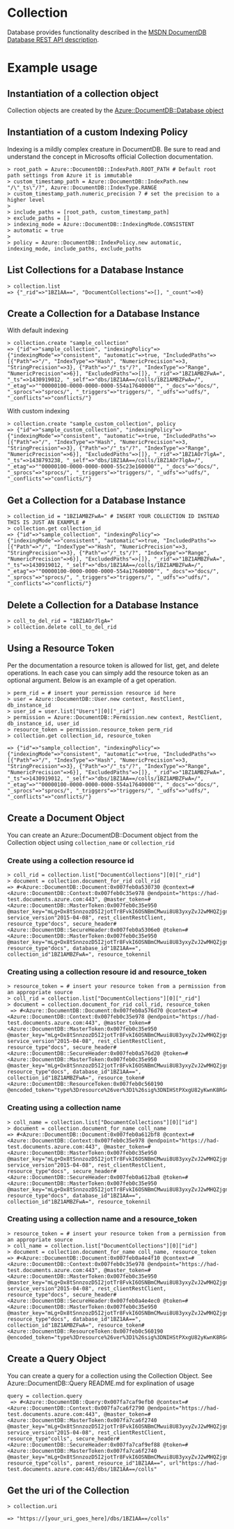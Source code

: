 # Collection

Database provides functionality described in the [MSDN DocumentDB Database REST API description](https://msdn.microsoft.com/en-us/library/azure/dn782194.aspx).

# Example usage

## Instantiation of a collection object

Collection objects are created by the [Azure::DocumentDB::Database object](/lib/database)

## Instantiation of a custom Indexing Policy

Indexing is a mildly complex creature in DocumentDB.  Be sure to read and understand the concept in Microsofts official Collection documentation.

```
> root_path = Azure::DocumentDB::IndexPath.ROOT_PATH # Default root path settings from Azure it is immutable
> custom_timestamp_path = Azure::DocumentDB::IndexPath.new "/\"_ts\"/?", Azure::DocumentDB::IndexType.RANGE
> custom_timestamp_path.numeric_precision 7 # set the precision to a higher level
>
> include_paths = [root_path, custom_timestamp_path]
> exclude_paths = []
> indexing_mode = Azure::DocumentDB::IndexingMode.CONSISTENT
> automatic = true
>
> policy = Azure::DocumentDB::IndexPolicy.new automatic, indexing_mode, include_paths, exclude_paths

```

## List Collections for a Database Instance
```
> collection.list
=> {"_rid"=>"1BZ1AA==", "DocumentCollections"=>[], "_count"=>0}
```

## Create a Collection for a Database Instance

With default indexing
```
> collection.create "sample_collection"
=> {"id"=>"sample_collection", "indexingPolicy"=>{"indexingMode"=>"consistent", "automatic"=>true, "IncludedPaths"=>[{"Path"=>"/", "IndexType"=>"Hash", "NumericPrecision"=>3, "StringPrecision"=>3}, {"Path"=>"/"_ts"/?", "IndexType"=>"Range", "NumericPrecision"=>6}], "ExcludedPaths"=>[]}, "_rid"=>"1BZ1AMBZFwA=", "_ts"=>1430919012, "_self"=>"dbs/1BZ1AA==/colls/1BZ1AMBZFwA=/", "_etag"=>""00000100-0000-0000-0000-554a17640000"", "_docs"=>"docs/", "_sprocs"=>"sprocs/", "_triggers"=>"triggers/", "_udfs"=>"udfs/", "_conflicts"=>"conflicts/"}
```

With custom indexing
```
> collection.create "sample_custom_collection", policy
=> {"id"=>"sample_custom_collection", "indexingPolicy"=>{"indexingMode"=>"consistent", "automatic"=>true, "IncludedPaths"=>[{"Path"=>"/", "IndexType"=>"Hash", "NumericPrecision"=>3, "StringPrecision"=>3}, {"Path"=>"/"_ts"/?", "IndexType"=>"Range", "NumericPrecision"=>6}], "ExcludedPaths"=>[]}, "_rid"=>"1BZ1AOr7lgA=", "_ts"=>1438793238, "_self"=>"dbs/1BZ1AA==/colls/1BZ1AOr7lgA=/", "_etag"=>""00000100-0000-0000-0000-55c23e160000"", "_docs"=>"docs/", "_sprocs"=>"sprocs/", "_triggers"=>"triggers/", "_udfs"=>"udfs/", "_conflicts"=>"conflicts/"}
```

## Get a Collection for a Database Instance
```
> collection_id = "1BZ1AMBZFwA=" # INSERT YOUR COLLECTION ID INSTEAD THIS IS JUST AN EXAMPLE #
> collection.get collection_id
=> {"id"=>"sample_collection", "indexingPolicy"=>{"indexingMode"=>"consistent", "automatic"=>true, "IncludedPaths"=>[{"Path"=>"/", "IndexType"=>"Hash", "NumericPrecision"=>3, "StringPrecision"=>3}, {"Path"=>"/"_ts"/?", "IndexType"=>"Range", "NumericPrecision"=>6}], "ExcludedPaths"=>[]}, "_rid"=>"1BZ1AMBZFwA=", "_ts"=>1430919012, "_self"=>"dbs/1BZ1AA==/colls/1BZ1AMBZFwA=/", "_etag"=>""00000100-0000-0000-0000-554a17640000"", "_docs"=>"docs/", "_sprocs"=>"sprocs/", "_triggers"=>"triggers/", "_udfs"=>"udfs/", "_conflicts"=>"conflicts/"}
```

## Delete a Collection for a Database Instance
```
> coll_to_del_rid = "1BZ1AOr7lgA="
> collection.delete coll_to_del_rid
```

## Using a Resource Token

Per the documentation a resource token is allowed for list, get, and delete operations.  In each case you can simply add the resource token as an optional argument.  Below is an example of a get operation.

```
> perm_rid = # insert your permission resource id here
> user = Azure::DocumentDB::User.new context, RestClient, db_instance_id
> user_id = user.list["Users"][0]["_rid"]
> permission = Azure::DocumentDB::Permission.new context, RestClient, db_instance_id, user_id
> resource_token = permission.resource_token perm_rid
> collection.get collection_id, resource_token

=> {"id"=>"sample_collection", "indexingPolicy"=>{"indexingMode"=>"consistent", "automatic"=>true, "IncludedPaths"=>[{"Path"=>"/", "IndexType"=>"Hash", "NumericPrecision"=>3, "StringPrecision"=>3}, {"Path"=>"/"_ts"/?", "IndexType"=>"Range", "NumericPrecision"=>6}], "ExcludedPaths"=>[]}, "_rid"=>"1BZ1AMBZFwA=", "_ts"=>1430919012, "_self"=>"dbs/1BZ1AA==/colls/1BZ1AMBZFwA=/", "_etag"=>""00000100-0000-0000-0000-554a17640000"", "_docs"=>"docs/", "_sprocs"=>"sprocs/", "_triggers"=>"triggers/", "_udfs"=>"udfs/", "_conflicts"=>"conflicts/"}
```

## Create a Document Object

You can create an Azure::DocumentDB::Document object from the Collection object using `collection_name` or `collection_rid`

### Create using a collection resource id
```
> coll_rid = collection.list["DocumentCollections"][0]["_rid"]
> document = collection.document_for_rid coll_rid
=> #<Azure::DocumentDB::Document:0x007feb0a530730 @context=#<Azure::DocumentDB::Context:0x007feb0c35e978 @endpoint="https://had-test.documents.azure.com:443", @master_token=#<Azure::DocumentDB::MasterToken:0x007feb0c35e950 @master_key="mLg+Dx8tSnnzozD5I2jotTr8FvkI6OSNBmCMwui8U83yxyZvJ2wMHQZjgnvvAfBW7HYJf3xlm/IRjAdRDcWfHw==">, service_version"2015-04-08", rest_clientRestClient, resource_type"docs", secure_header#<Azure::DocumentDB::SecureHeader:0x007feb0a5306e0 @token=#<Azure::DocumentDB::MasterToken:0x007feb0c35e950 @master_key="mLg+Dx8tSnnzozD5I2jotTr8FvkI6OSNBmCMwui8U83yxyZvJ2wMHQZjgnvvAfBW7HYJf3xlm/IRjAdRDcWfHw==">, resource_type"docs", database_id"1BZ1AA==", collection_id"1BZ1AMBZFwA=", resource_tokennil
```
### Creating using a collection resoure id and resource_token
```
> resource_token = # insert your resource token from a permission from an appropriate source
> coll_rid = collection.list["DocumentCollections"][0]["_rid"]
> document = collection.document_for_rid coll_rid, resource_token
 => #<Azure::DocumentDB::Document:0x007feb0a576d70 @context=#<Azure::DocumentDB::Context:0x007feb0c35e978 @endpoint="https://had-test.documents.azure.com:443", @master_token=#<Azure::DocumentDB::MasterToken:0x007feb0c35e950 @master_key="mLg+Dx8tSnnzozD5I2jotTr8FvkI6OSNBmCMwui8U83yxyZvJ2wMHQZjgnvvAfBW7HYJf3xlm/IRjAdRDcWfHw==">, service_version"2015-04-08", rest_clientRestClient, resource_type"docs", secure_header#<Azure::DocumentDB::SecureHeader:0x007feb0a576d20 @token=#<Azure::DocumentDB::MasterToken:0x007feb0c35e950 @master_key="mLg+Dx8tSnnzozD5I2jotTr8FvkI6OSNBmCMwui8U83yxyZvJ2wMHQZjgnvvAfBW7HYJf3xlm/IRjAdRDcWfHw==">, resource_type"docs", database_id"1BZ1AA==", collection_id"1BZ1AMBZFwA=", resource_token#<Azure::DocumentDB::ResourceToken:0x007feb0c560190 @encoded_token="type%3Dresource%26ver%3D1%26sig%3DNIHStPXxgU82yKwnK8RG4A%3D%3D%3BNQ90Jwqp7Q6ejur2Sh4ZnpdB4eNRGgohQYo9zazSQgDtRieGX9e1E7VWvYSIPY9lpYtv8t2EwD1LYXGl5R1K6TBymbqwHrwwWBlH0HEDsEEHZ3mF6%2F1tSkrVh0UjR1sGuuYSyku0cadZm1XNWnM78Fz5AjSHg1LeRNrU%2FMVvW%2BsFZAPxin1SG2Z6lrr0saWTEp2dbU8vv0mLKLvZn61pkbXRWOJHej0fx%2FY1dKe0lIE%3D%3B">
```

### Creating using a collection name
```
> coll_name = collection.list["DocumentCollections"][0]["id"]
> document = collection.document_for_name coll_name
=> #<Azure::DocumentDB::Document:0x007feb0a612bf8 @context=#<Azure::DocumentDB::Context:0x007feb0c35e978 @endpoint="https://had-test.documents.azure.com:443", @master_token=#<Azure::DocumentDB::MasterToken:0x007feb0c35e950 @master_key="mLg+Dx8tSnnzozD5I2jotTr8FvkI6OSNBmCMwui8U83yxyZvJ2wMHQZjgnvvAfBW7HYJf3xlm/IRjAdRDcWfHw==">, service_version"2015-04-08", rest_clientRestClient, resource_type"docs", secure_header#<Azure::DocumentDB::SecureHeader:0x007feb0a612ba8 @token=#<Azure::DocumentDB::MasterToken:0x007feb0c35e950 @master_key="mLg+Dx8tSnnzozD5I2jotTr8FvkI6OSNBmCMwui8U83yxyZvJ2wMHQZjgnvvAfBW7HYJf3xlm/IRjAdRDcWfHw==">, resource_type"docs", database_id"1BZ1AA==", collection_id"1BZ1AMBZFwA=", resource_tokennil
```
### Creating using a collection name and a resource_token
```
> resource_token = # insert your resource token from a permission from an appropriate source
> coll_name = collection.list["DocumentCollections"][0]["id"]
> document = collection.document_for_name coll_name, resource_token
=> #<Azure::DocumentDB::Document:0x007feb0a4e4f10 @context=#<Azure::DocumentDB::Context:0x007feb0c35e978 @endpoint="https://had-test.documents.azure.com:443", @master_token=#<Azure::DocumentDB::MasterToken:0x007feb0c35e950 @master_key="mLg+Dx8tSnnzozD5I2jotTr8FvkI6OSNBmCMwui8U83yxyZvJ2wMHQZjgnvvAfBW7HYJf3xlm/IRjAdRDcWfHw==">, service_version"2015-04-08", rest_clientRestClient, resource_type"docs", secure_header#<Azure::DocumentDB::SecureHeader:0x007feb0a4e4ec0 @token=#<Azure::DocumentDB::MasterToken:0x007feb0c35e950 @master_key="mLg+Dx8tSnnzozD5I2jotTr8FvkI6OSNBmCMwui8U83yxyZvJ2wMHQZjgnvvAfBW7HYJf3xlm/IRjAdRDcWfHw==">, resource_type"docs", database_id"1BZ1AA==", collection_id"1BZ1AMBZFwA=", resource_token#<Azure::DocumentDB::ResourceToken:0x007feb0c560190 @encoded_token="type%3Dresource%26ver%3D1%26sig%3DNIHStPXxgU82yKwnK8RG4A%3D%3D%3BNQ90Jwqp7Q6ejur2Sh4ZnpdB4eNRGgohQYo9zazSQgDtRieGX9e1E7VWvYSIPY9lpYtv8t2EwD1LYXGl5R1K6TBymbqwHrwwWBlH0HEDsEEHZ3mF6%2F1tSkrVh0UjR1sGuuYSyku0cadZm1XNWnM78Fz5AjSHg1LeRNrU%2FMVvW%2BsFZAPxin1SG2Z6lrr0saWTEp2dbU8vv0mLKLvZn61pkbXRWOJHej0fx%2FY1dKe0lIE%3D%3B">
```

## Create a Query Object

You can create a query for a collection using the Collection Object.  See Azure::DocumentDB::Query README.md for explination of usage

```
query = collection.query
 => #<Azure::DocumentDB::Query:0x007fa7caf9efb0 @context=#<Azure::DocumentDB::Context:0x007fa7ca6f2790 @endpoint="https://had-test.documents.azure.com:443", @master_token=#<Azure::DocumentDB::MasterToken:0x007fa7ca6f2740 @master_key="mLg+Dx8tSnnzozD5I2jotTr8FvkI6OSNBmCMwui8U83yxyZvJ2wMHQZjgnvvAfBW7HYJf3xlm/IRjAdRDcWfHw==">, service_version"2015-04-08", rest_clientRestClient, resource_type"colls", secure_header#<Azure::DocumentDB::SecureHeader:0x007fa7caf9ef88 @token=#<Azure::DocumentDB::MasterToken:0x007fa7ca6f2740 @master_key="mLg+Dx8tSnnzozD5I2jotTr8FvkI6OSNBmCMwui8U83yxyZvJ2wMHQZjgnvvAfBW7HYJf3xlm/IRjAdRDcWfHw==">, resource_type"colls", parent_resource_id"1BZ1AA==", url"https://had-test.documents.azure.com:443/dbs/1BZ1AA==/colls"
```

## Get the uri of the Collection
```
> collection.uri

=> "https://[your_uri_goes_here]/dbs/1BZ1AA==/colls"
```